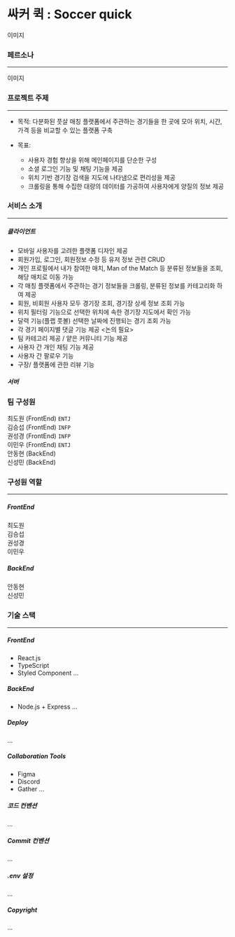 # 싸커 퀵 : Soccer quick

이미지

### 페르소나
<hr>

이미지

### 프로젝트 주제
<hr>

- 목적: 다분화된 풋살 매칭 플랫폼에서 주관하는 경기들을 한 곳에 모아 위치, 시간, 가격 등을 비교할 수 있는 플랫폼 구축<br>

- 목표:
  - 사용자 경험 향상을 위해 메인페이지를 단순한 구성
  - 소셜 로그인 기능 및 채팅 기능을 제공
  - 위치 기반 경기장 검색을 지도에 나타냄으로 편리성을 제공
  - 크롤링을 통해 수집한 대량의 데이터를 가공하여 사용자에게 양질의 정보 제공
   

### 서비스 소개
<hr>

##### 클라이언트
  - 모바일 사용자를 고려한 플랫폼 디자인 제공
  - 회원가입, 로그인, 회원정보 수정 등 유저 정보 관련 CRUD
  - 개인 프로필에서 내가 참여한 매치, Man of the Match 등 분류된 정보들을 조회, 해당 매치로 이동 가능
  - 각 매칭 플랫폼에서 주관하는 경기 정보들을 크롤링, 분류된 정보를 카테고리화 하여 제공
  - 회원, 비회원 사용자 모두 경기장 조회, 경기장 상세 정보 조회 가능
  - 위치 필터링 기능으로 선택한 위치에 속한 경기장 지도에서 확인 가능
  - 달력 기능(플랩 풋볼) 선택한 날짜에 진행되는 경기 조회 가능
  - 각 경기 페이지별 댓글 기능 제공
  <논의 필요>
  - 팀 카테고리 제공 / 얕은 커뮤니티 기능 제공
  - 사용자 간 개인 채팅 기능 제공
  - 사용자 간 팔로우 기능
  - 구장/ 플랫폼에 관한 리뷰 기능
##### 서버

### 팀 구성원
최도원 (FrontEnd) `ENTJ`  
김승섭 (FrontEnd) `INFP`  
권성경 (FrontEnd) `INFP`  
이민우 (FrontEnd) `ENTJ`  
안동현 (BackEnd) ` `  
신성민 (BackEnd) ` `  

### 구성원 역할
<hr>

##### FrontEnd  
최도원  
김승섭  
권성경  
이민우  

##### BackEnd
안동현  
신성민

### 기술 스택
<hr>

##### FrontEnd
- React.js
- TypeScript
- Styled Component
...
##### BackEnd
- Node.js + Express
...

##### Deploy
...
##### Collaboration Tools
- Figma
- Discord
- Gather
...

##### 코드 컨벤션
...
##### Commit 컨벤션
...
##### .env 설정
...
##### Copyright
...
